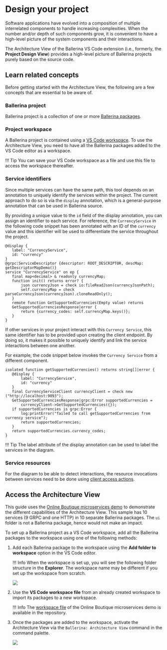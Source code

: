 # Design your project

Software applications have evolved into a composition of multiple interrelated components to handle increasing complexities. When the number and/or depth of such components grow, it is convenient to have a high-level picture of the system components and their interactions. 

The Architecture View of the Ballerina VS Code extension (i.e., formerly, the **Project Design View**) provides a high-level picture of Ballerina projects purely based on the source code.

## Learn related concepts

Before getting started with the Architecture View, the following are a few concepts that are essential to be aware of.

### Ballerina project

 Ballerina project is a collection of one or more [Ballerina packages](https://ballerina.io/learn/package-references/).

### Project workspace

A Ballerina project is contained using a [VS Code workspace](https://code.visualstudio.com/docs/editor/workspaces). To use the Architecture View, you need to have all the Ballerina packages added to the VS Code editor as a workspace.

!!! Tip
    You can save your VS Code workspace as a file and use this file to access the workspace thereafter.

### Service identifiers

Since multiple services can have the same path, this tool depends on an annotation to uniquely identify the services within the project. The current approach to do so is via the `display` annotation, which is a general-purpose annotation that can be used in Ballerina source.

By providing a unique value to the `id` field of the display annotation, you can assign an identifier to each service. For reference, the `CurrencyService` in the following code snippet has been annotated with an ID of the `currency` value and this identifier will be used to differentiate the service throughout the project.

```ballerina
@display {
   label: "CurrencyService",
   id: "currency"
}
@grpc:ServiceDescriptor {descriptor: ROOT_DESCRIPTOR, descMap: getDescriptorMapDemo()}
service "CurrencyService" on ep {
   final map<decimal> & readonly currencyMap;
   function init() returns error? {
       json currencyJson = check io:fileReadJson(currencyJsonPath);
       self.currencyMap = check parseCurrencyJson(currencyJson).cloneReadOnly();
   }
   remote function GetSupportedCurrencies(Empty value) returns 
   GetSupportedCurrenciesResponse|error {
       return {currency_codes: self.currencyMap.keys()};
   }
}
```

If other services in your project interact with this `Currency Service`, this same identifier has to be provided upon creating the client endpoint. By doing so, it makes it possible to uniquely identify and link the service interactions between one another. 

For example, the code snippet below invokes the `Currency Service` from a different component.

```ballerina
isolated function getSupportedCurrencies() returns string[]|error {
   @display {
       label: "CurrencyService",
       id: "currency"
   }
   final CurrencyServiceClient currencyClient = check new ("http://localhost:9093");
   GetSupportedCurrenciesResponse|grpc:Error supportedCurrencies = 
       currencyClient->GetSupportedCurrencies({});
   if supportedCurrencies is grpc:Error {
       log:printError("failed to call getSupportedCurrencies from currency service");
       return supportedCurrencies;
   }
   return supportedCurrencies.currency_codes;
}
```

!!! Tip
    The label attribute of the display annotation can be used to label the services in the diagram.

### Service resources

For the diagram to be able to detect interactions, the resource invocations between services need to be done using [client access actions](https://ballerina.io/downloads/swan-lake-release-notes/swan-lake-2201.2.0#support-for-resource-methods-in-client-objects).

## Access the Architecture View

This guide uses the [Online Boutique microservices demo](https://github.com/ballerina-guides/gcp-microservices-demo) to demonstrate the different capabilities of the Architecture View. This sample has 10 services (9 GRPC and one HTTP) in 10 separate Ballerina packages. The `ui` folder is not a Ballerina package, hence would not make an impact. 

To set up a Ballerina project as a VS Code workspace, add all the Ballerina packages to the workspace using one of the following methods: 

1. Add each Ballerina package to the workspace using the **Add folder to workspace** option in the VS Code editor.

    !!! Info 
        When the workspace is set up, you will see the following folder structure in the **Explorer**. The workspace name may be different if you set up the workspace from scratch.

      <img src="https://wso2.com/ballerina/vscode/docs/img/visual-programming/architecture-view/architecture-diagram/project-workspace.png" class="cInlineImage-small"/>

2. Use the **VS Code workspace file** from an already created workspace to import its packages to a new workspace.

    !!! Info 
        The [workspace file](https://github.com/ballerina-guides/gcp-microservices-demo/blob/main/project.code-workspace) of the Online Boutique microservices demo is available in the repository. 

3. Once the packages are added to the workspace, activate the Architecture View via the `Ballerina: Architecture View` command in the command palette.

    <img src="https://wso2.com/ballerina/vscode/docs/img/visual-programming/architecture-view/architecture-diagram/architecture-view-cmd.gif" class="cInlineImage-full"/>

